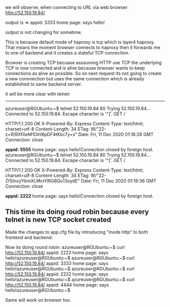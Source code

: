 
we will observe, when connecting to URL via web browser: 
http://52.150.19.84/

output is =>  appid: 3333 home page: says hello! 

output is not changing for sometime.

This is because default mode of haproxy is tcp which is layer4 haproxy. That means the moment browser connects to 
haproxy then it forwards me to one of backend and it creates a stateful TCP connection.

Browser is creating TCP  becuase asssuming HTTP use TCP the underlying TCP is now connected and is alive because brwoser wants to keep connections as alive as possible.
So on next request its not going to create a new connnection but uses the same connection which is already established to same backend server.

it will be more clear with telnet: 

----------------------------------------------------------------------------------
azureuser@RGUbuntu:~$ telnet 52.150.19.84 80
Trying 52.150.19.84...
Connected to 52.150.19.84.
Escape character is '^]'.
GET /

HTTP/1.1 200 OK
X-Powered-By: Express
Content-Type: text/html; charset=utf-8
Content-Length: 34
ETag: W/"22-z+R/RXf0eM1OiH8pDF4tKkc7y+s"
Date: Fri, 11 Dec 2020 01:18:28 GMT
Connection: close

**appid: 5555** home page: says hello!Connection closed by foreign host.
azureuser@RGUbuntu:~$ telnet 52.150.19.84 80
Trying 52.150.19.84...
Connected to 52.150.19.84.
Escape character is '^]'.
GET /

HTTP/1.1 200 OK
X-Powered-By: Express
Content-Type: text/html; charset=utf-8
Content-Length: 34
ETag: W/"22-ZfSInzyYbmXLMcH1RG6Qu13oydE"
Date: Fri, 11 Dec 2020 01:18:36 GMT
Connection: close

**appid: 2222** home page: says hello!Connection closed by foreign host.

This time its doing roud robin because every telnet is new TCP socket created
----------------------------------------------------------------------------------

Made the changes to app.cfg file by introducing "mode http" to both frontend and backend:

Now its doing round robin:
azureuser@RGUbuntu:~$ curl http://52.150.19.84/
appid: 2222 home page: says hello!azureuser@RGUbuntu:~$
azureuser@RGUbuntu:~$ curl http://52.150.19.84/
appid: 3333 home page: says hello!azureuser@RGUbuntu:~$
azureuser@RGUbuntu:~$ curl http://52.150.19.84/
appid: 2222 home page: says hello!azureuser@RGUbuntu:~$
azureuser@RGUbuntu:~$ curl http://52.150.19.84/
appid: 4444 home page: says hello!azureuser@RGUbuntu:~$

Same will work on browser too.











